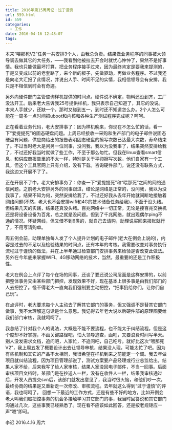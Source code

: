 ```yaml
---
title: 2016年第15周周记：过于谨慎
url: 559.html
id: 559
categories:
  - 工作
date: 2016-04-16 12:48:07
tags:
---
```


本来“喂那死V2”任务一共安排3个人，由我总负责。结果做业务程序的同事被大领导调去做其它的大任务，——我看到他被拉去开会时就忧心忡忡了，果然不是好事情。我也只能做最坏打算，把业务程序接手过来，因为最终肯定是要我来提测的，于是又变成以前的老套路了，来个新的板子，先做驱动，再做业务程序。不过我还是向老大汇报了此情况，并说出人手、时间不足的实情，我相信领导会有安排，我只是不相信到时会有奇迹。 
<!-- more -->
另外向硬件部门主管咨询样机提供的时间点。硬件说不确定，物料还没到齐，工厂没法开工。后来老大告诉我25号提供样机，我只表示自己知道了，其它的没说。本来人手就少，还缺一个，那时又碰到五一，到时还不知道怎么办。2个人怎么可能在一周多一点时间把uboot和内核和各种生产测试程序完成呢？呵呵。 

正在看着业务代码，老大安排事了：因为样机晚来，你现在不怎么忙的话，看一下“爱提提死”的固态硬盘问题。上周已经接收一采购和生产部门的电子邮件说固态硬盘有问题，供应商给出的报告表明固态硬盘的擦写次数已达最大次数，寿命结束了。不过当时老大是问另一位同事，没问我，我以为没我事了，结果突然安排给我了，不过还好我当时就做了些工作，不至于那么匆忙。但我在linux查看smart信息，和供应商报告里的不太一样，特别是关于平抑擦写次数，他们自家有一个工具，但这个工具官网上只有介绍，没有下载。咨询硬件部门，说还没有联系方式，我这边又开展不了了。 

正在开展不了中，老大安排事务了：你查一下“爱提提死”和“喂那死”之间的网络通信问题。之前老大安排另外的同事跟进，结论是网络是正常的，没问我，我以为没我事了，结果不知为何，突然安排给我了，不过还好我从去年开始就间断地接触着网络问题(不然，老大也不会安排wifi和4G的技术储备任务给我)，不至于没头绪。但结果几天的实践，结果还真没头绪。百兆网络中一切正常，无论是接百兆交换机还是将设备设备为百兆，总之就是没问题。但到了千兆网络，就出现偶尔ping不通的情况。怀疑网线，但又借不到6类的，就自己去请购，助理说买回来报账就行了，不用写请购单。 

周五例会前，助理单独每人发了个人提升计划的电子邮件(老大在例会上说的)，内容是过去的不足以及检验结果的时间点，还有本年的考核。我需要改变对事务执行流程过于谨慎的做法，并在上半年通过检查部门安排事务来检验是否改变此做法。另外在今年底来掌握WIFI、4G移动网络的技术，当然，最重要的还是工作积极性。 

老大在例会上点评了每个在场的同事，还谈了要还说公司层面是这样安排的，以前把整体事务交由某些部门把控，发现效果不好，现在基本上很多事是由我们部门的人去把控了。怪不得老大一直向我们强制要主动把控，“把事扔给你们，让你们自己玩”。 

在点评时，老大要求每个人主动去了解其它部门的事务，但又强调不是替其它部门做事，我不太理解这句话是什么意思。我记得去年老大说以后硬件部的原理图要给我们部门审核，我就呵呵了。 

我总结了针对我个人的说法，大概是不能不要流程，也不能太于纠结流程。但是这个度却不好掌握，不画关键路径吧，怕大领导追查，画吧，又要浪费时间写半天。别人没发需求文档，追问吧，人家忙，不追问吧，自己吃亏。就好比这次“喂那死V2”，我上周五发了概要设计出去让领导审核，结果没人理，可能太忙了吧。因为有些机制和其它的产品不太相同，我很希望在样机到来之前能定一个调。我去年做项目就纠结流程，因为项目管理部说了，测试方案要产品经理或行业总监给出，结果人家不给，后来我写了给人家审核，结果人家没回电子邮件，不当一回事。后面审核项目文档时，某部门是在抄送人一栏，没有在收件人一栏，结果我审核通过后，开发人员提交svn后，该部门就发出意见了，我当时很火恼，和他们吵一次，最终协商的结果是又重新走一次修改、审核流程。去年就这么得到“过于谨慎”的评语，我也呵呵了。
 回想一下最近的工作方式，还是有些不好的地方，比如开例会老大叫我们趁把控事务的机会多接触学习其它部门的事，我当时回答说和其它部门沟通过几次，这些事我已经熟悉了。现在看不应该如此回答，还是按老规矩应一声“嗯”即可。
 
 李迟 2016.4.16 周六